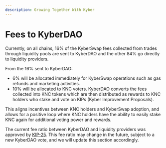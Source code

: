 ```yaml
---
description: Growing Together With Kyber
---
```


# Fees to KyberDAO

Currently, on all chains, 16% of the KyberSwap fees collected from trades through liquidity pools are sent to KyberDAO and the other 84% go directly to liquidity providers.&#x20;

From the 16% sent to KyberDAO:&#x20;

* 6% will be allocated immediately for KyberSwap operations such as gas refunds and marketing activities.&#x20;
* 10% will be allocated to KNC voters. KyberDAO converts the fees collected into KNC tokens which are then distributed as rewards to KNC holders who stake and vote on KIPs (Kyber Improvement Proposals).

This aligns incentives between KNC holders and KyberSwap adoption, and allows for a positive loop where KNC holders have the ability to easily stake KNC again for additional voting power and rewards.&#x20;

The current fee ratio between KyberDAO and liquidity providers was approved by [KIP-25](https://github.com/KyberNetwork/KIPs/blob/master/KIPs/kip-25.md). This fee ratio may change in the future, subject to a new KyberDAO vote, and we will update this section accordingly.
